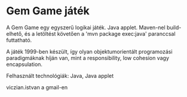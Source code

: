 ﻿Gem Game játék
==============================================

A Gem Game egy egyszerű logikai játék. 
Java applet. Maven-nel build-elhető, és a letöltést követően a 'mvn package exec:java' paranccsal 
futtatható. 

A játék 1999-ben készült, így olyan objektumorientált programozási paradigmáknak 
híján van, mint a responsibility, low cohesion vagy encapsulation.

Felhasznált technológiák: Java, Java applet

viczian.istvan a gmail-en